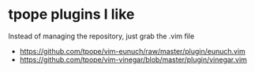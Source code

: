 # tpope plugins I like

Instead of managing the repository, just grab the .vim file

- https://github.com/tpope/vim-eunuch/raw/master/plugin/eunuch.vim
- https://github.com/tpope/vim-vinegar/blob/master/plugin/vinegar.vim
